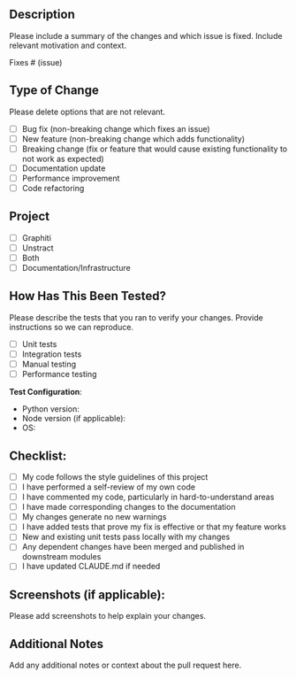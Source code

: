 ## Description

Please include a summary of the changes and which issue is fixed. Include relevant motivation and context.

Fixes # (issue)

## Type of Change

Please delete options that are not relevant.

- [ ] Bug fix (non-breaking change which fixes an issue)
- [ ] New feature (non-breaking change which adds functionality)
- [ ] Breaking change (fix or feature that would cause existing functionality to not work as expected)
- [ ] Documentation update
- [ ] Performance improvement
- [ ] Code refactoring

## Project

- [ ] Graphiti
- [ ] Unstract
- [ ] Both
- [ ] Documentation/Infrastructure

## How Has This Been Tested?

Please describe the tests that you ran to verify your changes. Provide instructions so we can reproduce.

- [ ] Unit tests
- [ ] Integration tests
- [ ] Manual testing
- [ ] Performance testing

**Test Configuration**:
* Python version:
* Node version (if applicable):
* OS:

## Checklist:

- [ ] My code follows the style guidelines of this project
- [ ] I have performed a self-review of my own code
- [ ] I have commented my code, particularly in hard-to-understand areas
- [ ] I have made corresponding changes to the documentation
- [ ] My changes generate no new warnings
- [ ] I have added tests that prove my fix is effective or that my feature works
- [ ] New and existing unit tests pass locally with my changes
- [ ] Any dependent changes have been merged and published in downstream modules
- [ ] I have updated CLAUDE.md if needed

## Screenshots (if applicable):

Please add screenshots to help explain your changes.

## Additional Notes

Add any additional notes or context about the pull request here.